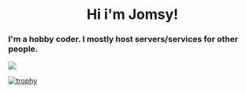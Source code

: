 <h1 align="center">Hi i'm Jomsy!</h1>
<h3 alight="center">I'm a hobby coder. I mostly host servers/services for other people.</h3>

![](https://hit.yhype.me/github/profile?user_id=11202488&color=blue&style=flat-square&abbreviated=true)

[![trophy](https://github-profile-trophy.vercel.app/?username=jomsy98&theme=onedark)](https://github.com/ryo-ma/github-profile-trophy)

